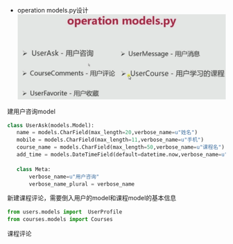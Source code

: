  - operation models.py设计
 ![](/assets/Snip20170720_6.png)
 
 建用户咨询model
 ```python
 class UserAsk(models.Model):
    name = models.CharField(max_length=20,verbose_name=u"姓名")
    mobile = models.CharField(max_length=11,verbose_name=u"手机")
    course_name = models.CharField(max_length=50,verbose_name=u"课程名")
    add_time = models.DateTimeField(default=datetime.now,verbose_name=u"添加时间")

    class Meta:
        verbose_name=u"用户咨询"
        verbose_name_plural = verbose_name
 ```
 新建课程评论，需要倒入用户的model和课程model的基本信息
 ```python
from users.models import  UserProfile
from courses.models import Courses
 
 ```
 课程评论
 ```
 
 ```